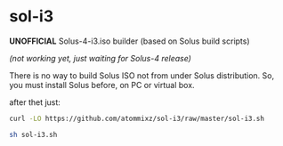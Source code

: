 # sol-i3
**UNOFFICIAL** Solus-4-i3.iso builder (based on Solus build scripts)

*(not working yet, just waiting for Solus-4 release)*

There is no way to build Solus ISO not from under Solus distribution. So, you must install Solus before, on PC or virtual box.

after thet just:

```bash
curl -LO https://github.com/atommixz/sol-i3/raw/master/sol-i3.sh

sh sol-i3.sh
```
